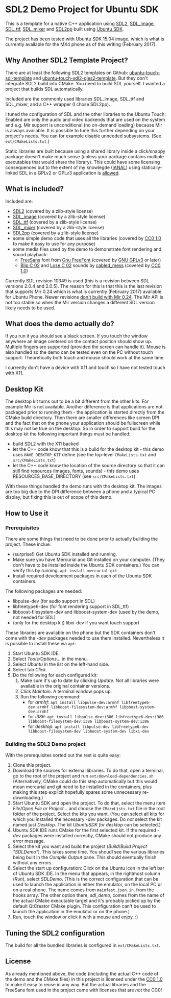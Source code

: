 # SDL2 Demo Project for Ubuntu SDK

This is a template for a native C++ application using [SDL2](https://www.libsdl.org/), [SDL_image](https://www.libsdl.org/projects/SDL_image/), [SDL_ttf](https://www.libsdl.org/projects/SDL_ttf/), [SDL_mixer](https://www.libsdl.org/projects/SDL_mixer/) and [SDL2pp](https://github.com/libSDL2pp/libSDL2pp) built using [Ubuntu SDK](https://developer.ubuntu.com/en/phone/platform/sdk/).

The project has been tested with Ubuntu SDK 15.04 image, which is what is currently available for the MX4 phone as of this writing (February 2017).

## Why Another SDL2 Template Project?
There are at least the following SDL2 templates on Github: [ubuntu-touch-sdl-template](https://github.com/Sturmflut/ubuntu-touch-sdl-template) and [ubuntu-touch-sdl2-gles2-template](https://github.com/Sturmflut/ubuntu-touch-sdl2-gles2-template). But they don't integrate SDL2 build into CMake. You need to build SDL yourself. I wanted a project that builds SDL automatically.

Included are the commonly used libraries SDL_image, SDL_ttf and SDL_mixer, and a C++ wrapper (I chose SDL2pp).

I tuned the configuration of SDL and the other libraries to the Ubuntu Touch: Enabled are only the audio and video backends that are used on the system and e.g. Mir support is unconditional (no on-demand loading) because Mir is always available. It is possible to tune this further depending on your project's needs. You can for example disable unneeded subsystems. (See `ext/CMakeLists.txt`.)

Static libraries are built because using a shared library inside a click/snappy package doesn't make much sense (unless your package contains multiple executables that would share the library). This could have some licensing consequences but to the extent of my knowlegde ([IANAL](https://en.wiktionary.org/wiki/IANAL)) using statically-linked SDL in a GPLv2 or GPLv3 application is [allowed](https://choosealicense.com/licenses/zlib/).

## What is included?
Included are:
* [SDL2](https://www.libsdl.org/) (covered by a zlib-style license)
* [SDL_image](https://www.libsdl.org/projects/SDL_image/) (covered by a zlib-style license)
* [SDL_ttf](https://www.libsdl.org/projects/SDL_ttf/) (covered by a zlib-style license)
* [SDL_mixer](https://www.libsdl.org/projects/SDL_mixer/) (covered by a zlib-style license)
* [SDL2pp](http://sdl2pp.amdmi3.ru/) (covered by a zlib-style license)
* some simple demo code that uses all the libraries (covered by [CC0 1.0](http://creativecommons.org/publicdomain/zero/1.0/) to make it easy to use for any purpose)
* some media files used by the demo to demonstrate font rendering and sound playback:
   * [FreeSans](http://ftp.gnu.org/gnu/freefont/freefont-otf-20120503.tar.gz) font from [Gnu FreeFont](https://www.gnu.org/software/freefont/) (covered by [GNU GPLv3](http://www.gnu.org/licenses/) or later)
   * [Blip C 02](http://www.freesound.org/people/cabled_mess/sounds/350864/) and [Lose C 02](http://www.freesound.org/people/cabled_mess/sounds/350985/) sounds by [cabled_mess](http://www.freesound.org/people/cabled_mess/) (covered by [CC0 1.0](http://creativecommons.org/publicdomain/zero/1.0/))

Currently SDL revision 10349 is used (this is a revision between SDL versions 2.0.4 and 2.0.5). The reason for this is that this is the last revision that supports Mir 0.24 which is what is currently (February 2017) available for Ubuntu Phone. Newer revisions [don't build with Mir 0.24](https://hg.libsdl.org/SDL/rev/070fe7c1fc85). The Mir API is not too stable so when the Mir version changes a different SDL version likely needs to be used.

## What does the demo actually do?
If you run it you should see a black screen. If you touch the window anywhere an image centered on the contact position should show up. Multiple fingers are supported (provided the screen can handle it). Mouse is also handled so the demo can be tested even on the PC without touch support. Theoretically both touch and mouse should work at the same time.

I currently don't have a device with X11 and touch so I have not tested touch with X11.

## Desktop Kit
The desktop kit turns out to be a bit different from the other kits. For example Mir is not available. Another difference is that applications are not packaged prior to running them - the application is started directly from the CMake build directory. Then there are smaller differences like screen DPI and the fact that on the phone your application should be fullscreen while this may not be true on the desktop.
So in order to support build for the desktop kit the following important things must be handled:
* build SDL2 with the X11 backed
* let the C++ code know that this is a build for the desktop kit - this demo uses `HAVE_DESKTOP_KIT` define (see the top-level `CMakeLists.txt` and `src/CMakeLists.txt`)
* let the C++ code know the location of the source directory so that it can still find resources (images, fonts, sounds) - this demo uses RESOURCES_BASE_DIRECTORY (see `src/CMakeLists.txt`)

With these things handled the demo runs with the desktop kit. The images are too big due to the DPI difference between a phone and a typical PC display, but fixing this is out of scope of this demo.

## How to Use it
### Prerequisites
There are some things that need to be done prior to actually building the project. These inclue:
* (surprise!) Get Ubuntu SDK installed and running.
* Make sure you have Mercurial and Git installed on your computer. (They don't have to be installed inside the Ubuntu SDK containers.) You can verify this by running: `apt install mercurial git`
* Install required development packages in each of the Ubuntu SDK containers.

The following packages are needed:
* libpulse-dev (for audio support in SDL)
* libfreetype6-dev (for font rendering support in SDL_ttf)
* libboost-filesystem-dev and libboost-system-dev (used by the demo, not needed for SDL)
* (only for the desktop kit) libxi-dev if you want touch support

These libraries are available on the phone but the SDK containers don't come with the _-dev_ packages needed to use them installed. Nevertheless it is possible to install these via `apt`:

1. Start Ubuntu SDK IDE.
1. Select _Tools/Options..._ in the menu.
1. Select _Ubuntu_ in the list on the left-hand side.
1. Select tab _Click_.
1. Do the following for each configured kit:
   1. Make sure it's up to date by clicking _Update_. Not all libraries were available in the original container versions.
   1. Click _Maintain_. A terminal window pops up.
   1. Run the following command:
      * for _armhf_: `apt install libpulse-dev:armhf libfreetype6-dev:armhf libboost-filesystem-dev:armhf libboost-system-dev:armhf`
      * for _i386_: `apt install libpulse-dev:i386 libfreetype6-dev:i386 libboost-filesystem-dev:i386 libboost-system-dev:i386`
      * for _desktop_: `apt install libpulse-dev libfreetype6-dev libboost-filesystem-dev libboost-system-dev libxi-dev`

### Building the SDL2 Demo project
With the prerequisites sorted out the rest is quite easy:

1. Clone this project.
1. Download the sources for external libraries. To do that, open a terminal, go to the root of the project and run `ext/download-dependencies.sh` (Alternatively, CMake could do this step automatically but this would mean mercurial and git need to be installed in the containers, plus making this step explicit hopefully spares some unnecessary re-downloading.)
1. Start Ubuntu SDK and open the project. To do that, select the menu item _File_/_Open File or Project..._ and choose the `CMakeLists.txt` file in the root folder of the project. Select the kits you want. (You can select all kits for which you installed the necessary _-dev_ packages. Do _not_ select the kit named just _Desktop_. The kit _UbuntuSDK for desktop_ can be selected.)
1. Ubuntu SDK IDE runs CMake for the first selected kit. If the required _-dev_ packages were installed correctly, CMake should not produce any error message.
1. Select the kit you want and build the project (_Build_/_Build Project "SDLDemo"_). This takes some time. You shoudl see the various libraries being built in the _Compile Output_ pane. This should eventually finish without any errors.
1. Select the start up configuration: Click on the Ubuntu icon in the left bar of Ubuntu SDK IDE. In the menu that appears, in the rightmost column (_Run_), select _SDLDemo_. (This is the correct configuration that can be used to launch the application in either the emulator, on the local PC or on a real phone. The name comes from `mainfest.json.in`, from the hooks array. The other option there, _sdl_demo_, comes from the name of the actual CMake executable target and it's probably picked up by the default QtCreator CMake plugin. This configuration can't be used to launch the application in the emulator or on the phone.)
1. Run, touch the window or click it with a mouse and enjoy. :)

## Tuning the SDL2 configuration
The build for all the bundled libraries is configured in `ext/CMakeLists.txt`.

## License
As already mentioned above, the code (including the actual C++ code of the demo and the CMake files) in this project is licensed under the [CC0 1.0](http://creativecommons.org/publicdomain/zero/1.0/) to make it easy to reuse in any way. But the actual libraries and the FreeSans font used in the project come with licenses that are _not_ the CC0!

